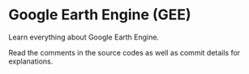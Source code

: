 # Google Earth Engine (GEE)
<p>Learn everything about Google Earth Engine.</p>
<p>Read the comments in the source codes as well as commit details for explanations.</p>
